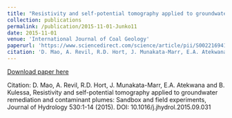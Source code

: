 ```yaml
---
title: "Resistivity and self-potential tomography applied to groundwater remediation and contaminant plumes: Sandbox and field experiments"
collection: publications
permalink: /publication/2015-11-01-Junko11
date: 2015-11-01
venue: 'International Journal of Coal Geology'
paperurl: 'https://www.sciencedirect.com/science/article/pii/S0022169415007143?via%3Dihub'
citation: 'D. Mao, A. Revil, R.D. Hort, J. Munakata-Marr, E.A. Atekwana and B. Kulessa, Resistivity and self-potential tomography applied to groundwater remediation and contaminant plumes: Sandbox and field experiments, Journal of Hydrology 530:1-14 (2015). DOI: 10.1016/j.jhydrol.2015.09.031'
---
```


<a href='https://www.sciencedirect.com/science/article/pii/S0022169415007143?via%3Dihub'>Download paper here</a>

Citation: D. Mao, A. Revil, R.D. Hort, J. Munakata-Marr, E.A. Atekwana and B. Kulessa, Resistivity and self-potential tomography applied to groundwater remediation and contaminant plumes: Sandbox and field experiments, Journal of Hydrology 530:1-14 (2015). DOI: 10.1016/j.jhydrol.2015.09.031